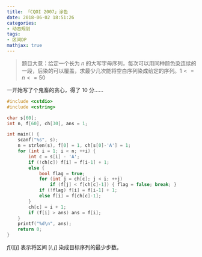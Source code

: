 ```yaml
---
title: 「CQOI 2007」涂色
date: 2018-06-02 18:51:26
categories:
- 动态规划
tags:
- 区间DP
mathjax: true
---
```


> 题目大意：给定一个长为 $n$ 的大写字母序列，每次可以用同种颜色染连续的一段，后染的可以覆盖，求最少几次能将空白序列染成给定的序列。$1<=n<=50$

一开始写了个鬼畜的贪心，得了 $10$ 分……

```c++
#include <cstdio>
#include <cstring>

char s[60];
int n, f[60], ch[30], ans = 1;

int main() {
	scanf("%s", s);
	n = strlen(s), f[0] = 1, ch[s[0]-'A'] = 1;
	for (int i = 1; i < n; ++i) {
		int c = s[i] - 'A';
		if (!ch[c]) f[i] = f[i-1] + 1;
		else {
			bool flag = true;
			for (int j = ch[c]; j < i; ++j)
				if (f[j] < f[ch[c]-1]) { flag = false; break; }
			if (!flag) f[i] = f[i-1] + 1;
			else f[i] = f[ch[c]-1];
		}
		ch[c] = i + 1;
		if (f[i] > ans) ans = f[i];
	}
	printf("%d\n", ans);
	return 0;
}
```

$f[i][j]$ 表示将区间 $[i,j]$ 染成目标序列的最少步数。
